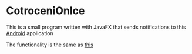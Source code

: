 # CotroceniOnIce

This is a small program written with JavaFX that sends notifications
to this [Android](https://github.com/Brenin/Stuff/tree/master/Android/FCMTesting) application

The functionality is the same as [this](https://github.com/Brenin/Stuff/tree/master/FCMTesting)
